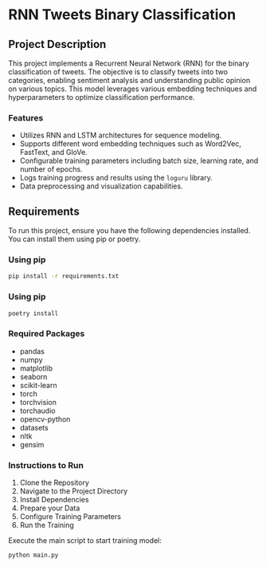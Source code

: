 # RNN Tweets Binary Classification

## Project Description

This project implements a Recurrent Neural Network (RNN) for the binary classification of tweets. The objective is to classify tweets into two categories, enabling sentiment analysis and understanding public opinion on various topics. This model leverages various embedding techniques and hyperparameters to optimize classification performance.

### Features

- Utilizes RNN and LSTM architectures for sequence modeling.
- Supports different word embedding techniques such as Word2Vec, FastText, and GloVe.
- Configurable training parameters including batch size, learning rate, and number of epochs.
- Logs training progress and results using the `loguru` library.
- Data preprocessing and visualization capabilities.

## Requirements

To run this project, ensure you have the following dependencies installed. You can install them using pip or poetry.

### Using pip

```bash
pip install -r requirements.txt
```
### Using pip
```bash
poetry install
```
### Required Packages
- pandas
- numpy
- matplotlib
- seaborn
- scikit-learn
- torch
- torchvision
- torchaudio
- opencv-python
- datasets
- nltk
- gensim

### Instructions to Run

1. Clone the Repository
2. Navigate to the Project Directory
3. Install Dependencies
4. Prepare your Data
5. Configure Training Parameters
6. Run the Training

Execute the main script to start training model:
```bash
python main.py
```
